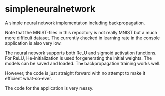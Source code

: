 # simpleneuralnetwork
A simple neural network implementation including backpropagation.

Note that the MNIST-files in this repository is not really MNIST but a much more difficult dataset. The currently checked in learning rate in the console application is also very low.

The neural network supports both ReLU and sigmoid activation functions. For ReLU, He-initialization is used for generating the initial weights. The models can be saved and loaded. The backpropagation training works well. 

However, the code is just straight forward with no attempt to make it efficient what-so-ever. 

The code for the application is very messy.





